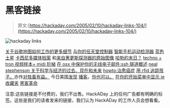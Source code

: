 # 黑客链接

> 原文:[https://hackaday.com/2005/02/10/hackaday-links-104/](https://hackaday.com/2005/02/10/hackaday-links-104/)

![hackaday links](../Images/342db7152d332d3bf6d1bcafb9fa88f3.png)

[关于谷歌地图如何工作的更多细节](http://jgwebber.blogspot.com/2005/02/mapping-google.html)
[与你的任天堂控制器](http://www.livejournal.com/community/craftgrrl/5311592.html)
[智能手机运动检测器](http://www.engadget.com/entry/1234000413030931/)
[蓝色土星](http://www.nasa.gov/mission_pages/cassini/multimedia/pia06177.html)
[卡西尼多媒体档案](http://www.nasa.gov/mission_pages/cassini/media/Cassini_Multimedia_Collection%28Search_Agent%29_archive_1.html)
和[来自惠更斯探测器的原始图像](http://esamultimedia.esa.int/docs/titanraw/index.htm)
[哈勃的末日？](http://www.reuters.com/newsArticle.jhtml?type=topNews&storyID=7560701)
[techno + tron 视频样本+ midi 阶梯](http://www.tonleiter.com/toneladder/Eaction.html)
[在 osx 中保护你的无线电子邮件:ssh 隧道概述](http://www.stopdesign.com/log/2005/02/07/secure-email.html)
[neal stephenson 关于科学与经济的过去、现在和未来](http://www.reason.com/0502/fe.mg.neal.shtml)
[howto:治愈癌症](http://www.cryptocity.net/blog/archives/2005/02/howto_cure_canc.html)
[用 rfid 追踪孩子。](http://www.msnbc.msn.com/id/6942751/)亦作[对牲畜有益。](http://www.usatoday.com/tech/news/surveillance/2005-02-01-cowtracks_x.htm)
今日美国[发现](http://www.usatoday.com/life/lifestyle/2005-02-08-podcasting_x.htm) [播客](http://www.usatoday.com/money/media/2005-02-09-podcasting-usat-money-cover_x.htm)。[你也可以。](http://www.engadget.com/entry/5843952395227141/) [在你的开始菜单中显示 ie 收藏夹](http://windows.about.com/library/tips/bltip231.htm)
[黑客革命](http://www.technologyreview.com/articles/05/03/issue/review_hack.asp)

注意:这些链接是不付费的，我们不出售。HackADay 上的任何广告都有明确的标签。这些是我们的读者发来的链接，我们认为 HackADay 的工作人员会想看看。